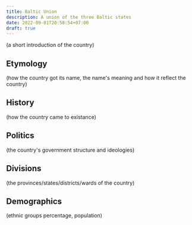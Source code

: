 ```yaml
---
title: Baltic Union
description: A union of the three Baltic states
date: 2022-09-01T20:58:54+07:00
draft: true
---
```

(a short introduction of the country)
## Etymology
(how the country got its name, the name's meaning and how it reflect the country)
## History
(how the country came to existance)
## Politics
(the country's government structure and ideologies)
## Divisions
(the provinces/states/districts/wards of the country)
## Demographics
(ethnic groups percentage, population)
